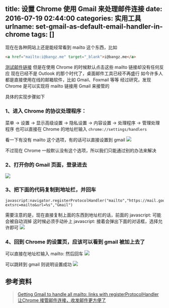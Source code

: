 title: 设置 Chrome 使用 Gmail 来处理邮件连接
date: 2016-07-19 02:44:00
categories: 实用工具
urlname: set-gmail-as-default-email-handler-in-chrome
tags: []
---
现在在各种网站上还是能经常看到 mailto 这个东西，比如
```html
<a href="mailto:i@bangz.me" target="_blank">i@bangz.me</a>
```
[测试邮件链接](mailto:i@bangz.me)
但是在使用 Chrome 的时候默认点击这些 mailto 链接却没有任何反应
现在已经不是 Outlook 的那个时代了，桌面邮件工具已经不再盛行
如今许多人都是直接使用在线的邮箱软件，比如 Gmail、Foxmail 等等
经过研究，发现 Chrome 是可以实现将 mailto 链接用 Gmail 来接管的

具体的实现步骤如下
<!--more-->

### 1、进入 Chrome 的协议处理程序：

菜单 -> 设置 -> 显示高级设置 -> 隐私设置 -> 内容设置 -> 处理程序 -> 管理处理程序
也可以直接在 Chrome 的地址栏输入 `chrome://settings/handlers`

看一下有没有 mailto 这个选项，有的话可以直接设置到 gmail
![](/images/tp_old/2016/07/3816447865.png)

不过现在 Chrome 一般默认没有这个选项，所以我们只能通过别的办法来解决

### 2、打开你的 Gmail 页面，登录进去

![](/images/tp_old/2016/07/205665387.png)

### 3、把下面的代码复制到地址栏，并回车

```javascrpt
javascript:navigator.registerProtocolHandler("mailto","https://mail.google.com/mail/?extsrc=mailto&url=%s","Gmail")
```
需要注意的是，现在直接复制上面的东西到地址栏的话，前面的 javascript: 可能会被自动消掉
这时候必须手动补上 javascript:
接着会弹出下面的对话框，选择允许即可
![](/images/tp_old/2016/07/1895728825.png)

### 4、回到 Chrome 的设置页，应该可以看到 gmail 被加上去了

可以直接在地址栏输入 mailto: 然后回车
![](/images/tp_old/2016/07/417038918.png)

可以跳转到 gmail 则说明设置成功
![](/images/tp_old/2016/07/1068958461.png)

## 参考资料

[
](https://developers.google.com/web/updates/2012/02/Getting-Gmail-to-handle-all-mailto-links-with-registerProtocolHandler)
> [Getting Gmail to handle all mailto: links with registerProtocolHandler
> ](https://developers.google.com/web/updates/2012/02/Getting-Gmail-to-handle-all-mailto-links-with-registerProtocolHandler)[让Chrome 接管邮件连接，收发邮件更方便了](http://www.cnblogs.com/Wayou/p/set_chrome_your_default_email_handler.html)